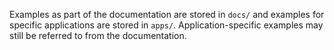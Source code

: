 Examples as part of the documentation are stored in `docs/` and examples for
specific applications are stored in `apps/`. Application-specific examples may
still be referred to from the documentation.
